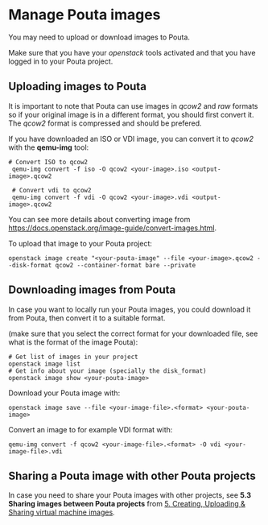 # Manage Pouta images
You may need to upload or download images to Pouta.

Make sure that you have your *openstack* tools activated and that you have logged in to your Pouta project.

## Uploading images to Pouta
It is important to note that Pouta can use images in *qcow2* and *raw* formats so if your original image is in a different format, you should first convert it. The *qcow2* format is compressed and should be prefered.

If you have downloaded an ISO or VDI image, you can convert it to *qcow2* with the **qemu-img** tool:
```shell
# Convert ISO to qcow2
 qemu-img convert -f iso -O qcow2 <your-image>.iso <output-image>.qcow2

 # Convert vdi to qcow2
 qemu-img convert -f vdi -O qcow2 <your-image>.vdi <output-image>.qcow2
```

You can see more details about converting image from https://docs.openstack.org/image-guide/convert-images.html.

To upload that image to your Pouta project:
```shell
openstack image create "<your-pouta-image" --file <your-image>.qcow2 --disk-format qcow2 --container-format bare --private
```

## Downloading images from Pouta
In case you want to locally run your Pouta images, you could download it from Pouta, then convert it to a suitable format.

(make sure that you select the correct format for your downloaded file, see what is the format of the image Pouta):
```shell
# Get list of images in your project
openstack image list
# Get info about your image (specially the disk_format)
openstack image show <your-pouta-image>
```

Download your Pouta image with:
```shell
openstack image save --file <your-image-file>.<format> <your-pouta-image>
```

Convert an image to for example VDI format with:
```shell
qemu-img convert -f qcow2 <your-image-file>.<format> -O vdi <your-image-file>.vdi
```

## Sharing a Pouta image with other Pouta projects
In case you need to share your Pouta images with other projects, see **5.3 Sharing images between Pouta projects** from [5. Creating, Uploading & Sharing virtual machine images](https://research.csc.fi/pouta-adding-images).

